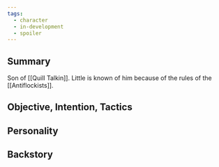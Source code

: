 ```yaml
---
tags:
  - character
  - in-development
  - spoiler
---
```

## Summary

Son of [[Quill Talkin]]. Little is known of him because of the rules of the [[Antiflockists]].


## Objective, Intention, Tactics


## Personality


## Backstory